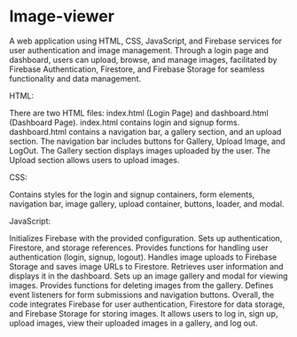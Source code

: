# Image-viewer
A web application using HTML, CSS, JavaScript, and Firebase services for user authentication and image management. Through a login page and dashboard, users can upload, browse, and manage images, facilitated by Firebase Authentication, Firestore, and Firebase Storage for seamless functionality and data management.


HTML:

There are two HTML files: index.html (Login Page) and dashboard.html (Dashboard Page).
index.html contains login and signup forms.
dashboard.html contains a navigation bar, a gallery section, and an upload section.
The navigation bar includes buttons for Gallery, Upload Image, and LogOut.
The Gallery section displays images uploaded by the user.
The Upload section allows users to upload images.

CSS:

Contains styles for the login and signup containers, form elements, navigation bar, image gallery, upload container, buttons, loader, and modal.

JavaScript:

Initializes Firebase with the provided configuration.
Sets up authentication, Firestore, and storage references.
Provides functions for handling user authentication (login, signup, logout).
Handles image uploads to Firebase Storage and saves image URLs to Firestore.
Retrieves user information and displays it in the dashboard.
Sets up an image gallery and modal for viewing images.
Provides functions for deleting images from the gallery.
Defines event listeners for form submissions and navigation buttons.
Overall, the code integrates Firebase for user authentication, Firestore for data storage, and Firebase Storage for storing images. It allows users to log in, sign up, upload images, view their uploaded images in a gallery, and log out.
